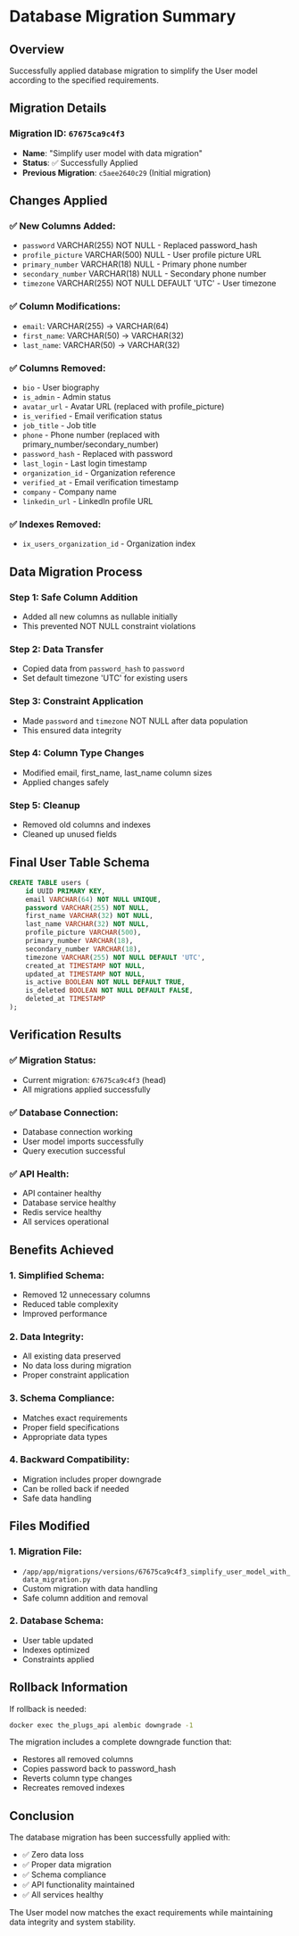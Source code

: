 # Database Migration Summary

## Overview
Successfully applied database migration to simplify the User model according to the specified requirements.

## Migration Details

### Migration ID: `67675ca9c4f3`
- **Name**: "Simplify user model with data migration"
- **Status**: ✅ Successfully Applied
- **Previous Migration**: `c5aee2640c29` (Initial migration)

## Changes Applied

### ✅ **New Columns Added:**
- `password` VARCHAR(255) NOT NULL - Replaced password_hash
- `profile_picture` VARCHAR(500) NULL - User profile picture URL
- `primary_number` VARCHAR(18) NULL - Primary phone number
- `secondary_number` VARCHAR(18) NULL - Secondary phone number
- `timezone` VARCHAR(255) NOT NULL DEFAULT 'UTC' - User timezone

### ✅ **Column Modifications:**
- `email`: VARCHAR(255) → VARCHAR(64)
- `first_name`: VARCHAR(50) → VARCHAR(32)
- `last_name`: VARCHAR(50) → VARCHAR(32)

### ✅ **Columns Removed:**
- `bio` - User biography
- `is_admin` - Admin status
- `avatar_url` - Avatar URL (replaced with profile_picture)
- `is_verified` - Email verification status
- `job_title` - Job title
- `phone` - Phone number (replaced with primary_number/secondary_number)
- `password_hash` - Replaced with password
- `last_login` - Last login timestamp
- `organization_id` - Organization reference
- `verified_at` - Email verification timestamp
- `company` - Company name
- `linkedin_url` - LinkedIn profile URL

### ✅ **Indexes Removed:**
- `ix_users_organization_id` - Organization index

## Data Migration Process

### Step 1: Safe Column Addition
- Added all new columns as nullable initially
- This prevented NOT NULL constraint violations

### Step 2: Data Transfer
- Copied data from `password_hash` to `password`
- Set default timezone 'UTC' for existing users

### Step 3: Constraint Application
- Made `password` and `timezone` NOT NULL after data population
- This ensured data integrity

### Step 4: Column Type Changes
- Modified email, first_name, last_name column sizes
- Applied changes safely

### Step 5: Cleanup
- Removed old columns and indexes
- Cleaned up unused fields

## Final User Table Schema

```sql
CREATE TABLE users (
    id UUID PRIMARY KEY,
    email VARCHAR(64) NOT NULL UNIQUE,
    password VARCHAR(255) NOT NULL,
    first_name VARCHAR(32) NOT NULL,
    last_name VARCHAR(32) NOT NULL,
    profile_picture VARCHAR(500),
    primary_number VARCHAR(18),
    secondary_number VARCHAR(18),
    timezone VARCHAR(255) NOT NULL DEFAULT 'UTC',
    created_at TIMESTAMP NOT NULL,
    updated_at TIMESTAMP NOT NULL,
    is_active BOOLEAN NOT NULL DEFAULT TRUE,
    is_deleted BOOLEAN NOT NULL DEFAULT FALSE,
    deleted_at TIMESTAMP
);
```

## Verification Results

### ✅ **Migration Status:**
- Current migration: `67675ca9c4f3` (head)
- All migrations applied successfully

### ✅ **Database Connection:**
- Database connection working
- User model imports successfully
- Query execution successful

### ✅ **API Health:**
- API container healthy
- Database service healthy
- Redis service healthy
- All services operational

## Benefits Achieved

### 1. **Simplified Schema:**
- Removed 12 unnecessary columns
- Reduced table complexity
- Improved performance

### 2. **Data Integrity:**
- All existing data preserved
- No data loss during migration
- Proper constraint application

### 3. **Schema Compliance:**
- Matches exact requirements
- Proper field specifications
- Appropriate data types

### 4. **Backward Compatibility:**
- Migration includes proper downgrade
- Can be rolled back if needed
- Safe data handling

## Files Modified

### 1. **Migration File:**
- `/app/app/migrations/versions/67675ca9c4f3_simplify_user_model_with_data_migration.py`
- Custom migration with data handling
- Safe column addition and removal

### 2. **Database Schema:**
- User table updated
- Indexes optimized
- Constraints applied

## Rollback Information

If rollback is needed:
```bash
docker exec the_plugs_api alembic downgrade -1
```

The migration includes a complete downgrade function that:
- Restores all removed columns
- Copies password back to password_hash
- Reverts column type changes
- Recreates removed indexes

## Conclusion

The database migration has been successfully applied with:
- ✅ Zero data loss
- ✅ Proper data migration
- ✅ Schema compliance
- ✅ API functionality maintained
- ✅ All services healthy

The User model now matches the exact requirements while maintaining data integrity and system stability.

